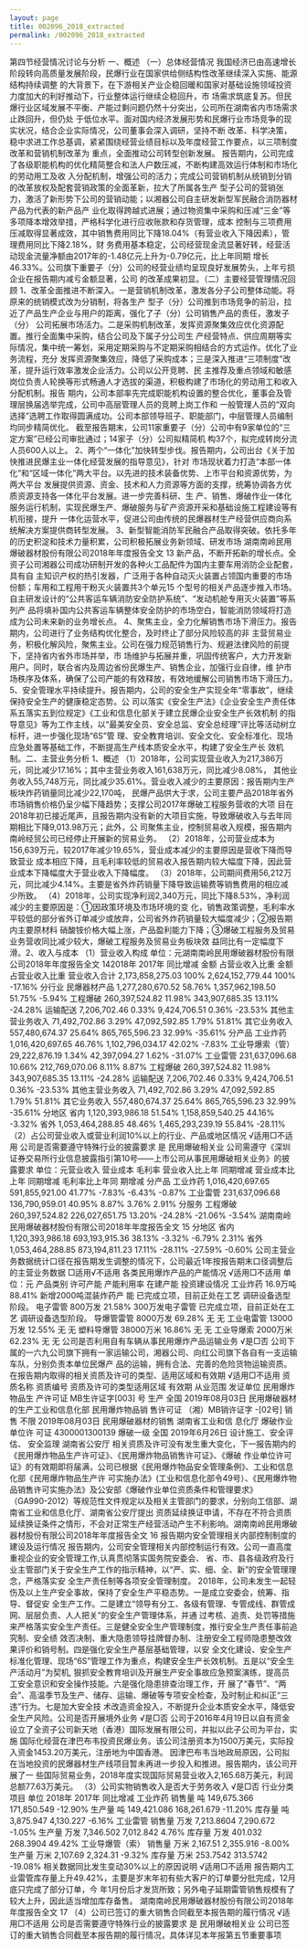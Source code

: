 ```yaml
---
layout: page
title: 002096_2018_extracted
permalink: /002096_2018_extracted
---
```


第四节经营情况讨论与分析
一、概述
（一）总体经营情况
我国经济已由高速增长阶段转向高质量发展阶段，民爆行业在国家供给侧结构性改革继续深入实施、能源结构持续调整
的大背景下，在下游相关产业企稳回暖和国家对基础设施领域投资力度加大的利好推动下，行业整体运行继续企稳回升，市
场需求筑底复苏。但民爆行业区域发展不平衡、产能过剩问题仍然十分突出，公司所在湖南省内市场需求止跌回升，但仍处
于低位水平。面对国内经济发展形势和民爆行业市场竞争的现实状况，结合企业实际情况，公司董事会深入调研，坚持不断
改革、科学决策，稳中求进工作总基调，紧紧围绕经营业绩目标以及年度经营工作要点，以三项制度改革和营销机制改革为
重点，全面推动公司转型创新发展。
报告期内，公司完成了各级职能机构的优化精简整合和法人户数压减，不断构建高效运行体制和市场化的劳动用工及收
入分配机制，增强公司的活力；完成公司营销机制从统销到分销的改革放权及配套营销政策的全面革新，拉大了所属各生产
型子公司的营销张力，激活了新形势下公司的营销动能；以湘器公司自主研发新型军民融合消防器材产品为代表的新产品产
业化取得跨越式进展；通过物资集中采购和压减“三金”等多项降本增效举措，严格科学化进行应收账款和存货管理，成本
控制与三项费用压减取得显著成效，其中销售费用同比下降18.04%（有营业收入下降因素），管理费用同比下降2.18%，财
务费用基本稳定，公司经营现金流显著好转，经营活动现金流量净额由2017年的-1.48亿元上升为-0.79亿元，比上年同期
增长46.33%。公司旗下重要子（分）公司的经营业绩均呈现良好发展势头，上年亏损企业在报告期内减亏金额显著，公司
的改革成果初显。（二）主要经营管理情况回顾
1、改革全面推进不断深入。一是营销机制改革，激发各分子公司整体动能。将原来的统销模式改为分销制，将各生产
型子（分）公司推到市场竞争的前沿，拉近了产品生产企业与用户的距离，强化了子（分）公司销售产品的责任，激发子（分）
公司拓展市场活力。二是采购机制改革，发挥资源聚集效应优化资源配置。推行全面集中采购，结合公司及下属子分公司生
产经营特点、供应周期等实际情况，集中统一筹划，采用定期采购与不定期采购相结合的方式运作。优化了业务流程，充分
发挥资源聚集效应，降低了采购成本；三是深入推进“三项制度”改革，提升运行效率激发企业活力。公司以公开竞聘、民
主推荐及重点领域和敏感岗位负责人轮换等形式畅通人才选拔的渠道，积极构建了市场化的劳动用工和收入分配机制。报告
期内，公司本部率先完成职能机构设置的整合优化，董事会及管理层换届选举完成，公司中高层管理人员的竞聘上岗工作和
一般管理人员的“双向选择”选聘工作取得圆满成功。公司本部领导班子、职能部门，中层管理人员编制均同步精简优化。
截至报告期末，公司11家重要子（分）公司中有9家单位的“三定方案”已经公司审批通过；14家子（分）公司拟精简机
构37个，拟完成转岗分流人员600人以上。
2、两个“一体化”加快转型步伐。报告期内，公司出台《关于加快推进民爆主业一体化经营发展的指导意见》，针对
市场现状着力打造“本部一体化”和“区域一体化”两大平台。以先进的技术装备优势、上市平台和资源优势，为两大平台
发展提供资源、资金、技术和人力资源等方面的支撑，统筹协调各方优质资源支持各一体化平台发展。进一步完善科研、生
产、销售、爆破作业一体化服务运行机制，实现民爆生产、爆破服务与矿产资源开采和基础设施工程建设等有机衔接，提升
一体化运营水平，促进公司由传统的民爆器材生产经营供应商向系统解决方案提供商转型发展。
3、新型智能消防军民融合产品取得突破。依托多年的历史积淀和技术力量积累，公司积极拓展业务新领域、研发市场
湖南南岭民用爆破器材股份有限公司2018年年度报告全文
13
新产品，不断开拓新的增长点。全资子公司湘器公司成功研制开发的各种火工品配件为国内主要车用消防企业配套，具有自
主知识产权的热引发器，广泛用于各种自动灭火装置占领国内重要的市场份额；车用和工程用干粉灭火装置共3个单元15
个型号的相关产品逐步推入市场。自主研发设计的“公共客运车辆消防安全防护系统”、“发动机舱专用灭火装置”等系列产
品将填补国内公共客运车辆整体安全防护的市场空白，智能消防领域将打造成为公司未来新的业务增长点。
4、聚焦主业，全力化解销售市场下滑压力。报告期内，公司进行了业务结构优化整合，及时终止了部分风险较高的非
主营贸易业务，积极化解风险，聚焦主业。公司在强力规范销售行为、规避法律风险的前提下，坚持省内省外市场并举，市
场维护与拓展并重，巩固传统客户，大力开发新用户。同时，联合省内及周边省份民爆生产、销售企业，加强行业自律，维
护市场秩序及体系，确保了公司产能的有效释放，有效地缓解公司销售市场下滑压力。
5、安全管理水平持续提升。报告期内，公司的安全生产实现全年“零事故”，继续保持安全生产的健康稳定态势。公
司以落实《安全生产法》《企业安全生产责任体系五落实五到位规定》《工业和信息化部关于建立民爆企业安全生产长效机制
的指导意见》等为工作主线，以“最美安全员、安全总监、安全总经理”评比等活动树立标杆，进一步强化现场“6S”管
理、安全教育培训、安全文化、安全标准化、现场应急处置等基础工作，不断提高生产线本质安全水平，构建了安全生产长
效机制。二、主营业务分析
1、概述
（1）2018年，公司实现营业收入为217,386万元，同比减少17.16%；其中主营业务收入161,638万元，同比减少8.08%，
其他业务收入55,748万元，同比减少35.61%。营业收入减少的主要原因：报告期内生产板块炸药销量同比减少22,170吨，
民爆产品供大于求，公司主要产品2018年省外市场销售价格仍呈少幅下降趋势；支撑公司2017年爆破工程服务营收的大项
目在2018年初已接近尾声，且报告期内没有新的大项目实施，导致爆破收入与去年同期相比下降9,013.98万元；此外，公
司聚焦主业，控制贸易收入规模，报告期内南岭经贸公司已经停止开展新的贸易业务。
（2）2018年，公司营业成本为156,639万元，较2017年减少19.65%，营业成本减少的主要原因是营收下降而导致营业
成本相应下降，且毛利率较低的贸易收入报告期内较大幅度下降，因此营业成本下降幅度大于营业收入下降幅度。
（3）2018年，公司期间费用56,212万元，同比减少4.14%。主要是省外炸药销量下降导致运输费等销售费用的相应减
少所致。
（4）2018年，公司实现净利润2,340万元，同比下降8.53%，净利润减少的主要原因是：①因政策环境及市场环境的变
化，销售政策调整，毛利率水平较低的部分省外订单减少或放弃，公司省外炸药销量较大幅度减少；②报告期内主要原材料
硝酸铵价格大幅上涨，产品盈利能力下降；③爆破工程服务及贸易业务营收同比减少较大，爆破工程服务及贸易业务板块效
益同比有一定幅度下滑。2、收入与成本
（1）营业收入构成
单位：元湖南南岭民用爆破器材股份有限公司2018年年度报告全文
142018年
2017年
同比增减
金额
占营业收入比重
金额
占营业收入比重
营业收入合计
2,173,858,275.03
100%
2,624,152,779.44
100%
-17.16%
分行业
民爆器材产品
1,277,280,670.52
58.76%
1,357,962,198.50
51.75%
-5.94%
工程爆破
260,397,524.82
11.98%
343,907,685.35
13.11%
-24.28%
运输配送
7,206,702.46
0.33%
9,424,706.51
0.36%
-23.53%
其他主营业务收入
71,492,702.86
3.29%
47,092,592.85
1.79%
51.81%
其它业务收入
557,480,674.37
25.64%
865,765,596.23
32.99%
-35.61%
分产品
工业炸药
1,016,420,697.65
46.76%
1,102,796,034.17
42.02%
-7.83%
工业导爆索（管）
29,222,876.19
1.34%
42,397,094.27
1.62%
-31.07%
工业雷管
231,637,096.68
10.66%
212,769,070.06
8.11%
8.87%
工程爆破
260,397,524.82
11.98%
343,907,685.35
13.11%
-24.28%
运输配送
7,206,702.46
0.33%
9,424,706.51
0.36%
-23.53%
其他主营业务收入
71,492,702.86
3.29%
47,092,592.85
1.79%
51.81%
其它业务收入
557,480,674.37
25.64%
865,765,596.23
32.99%
-35.61%
分地区
省内
1,120,393,986.18
51.54%
1,158,859,540.25
44.16%
-3.32%
省外
1,053,464,288.85
48.46%
1,465,293,239.19
55.84%
-28.11%
（2）占公司营业收入或营业利润10%以上的行业、产品或地区情况
√适用□不适用
公司是否需要遵守特殊行业的披露要求
是
民用爆破相关业
公司需遵守《深圳证券交易所行业信息披露指引第10号——上市公司从事民用爆破相关业务》的披露要求
单位：元营业收入
营业成本
毛利率
营业收入比上年
同期增减
营业成本比上年
同期增减
毛利率比上年同
期增减
分产品
工业炸药
1,016,420,697.65
591,855,921.00
41.77%
-7.83%
-6.43%
-0.87%
工业雷管
231,637,096.68
136,790,959.01
40.95%
8.87%
3.76%
2.91%
分服务
工程爆破
260,397,524.82
226,027,651.75
13.20%
-24.28%
-21.06%
-3.54%
湖南南岭民用爆破器材股份有限公司2018年年度报告全文
15
分地区
省内
1,120,393,986.18
693,193,915.36
38.13%
-3.32%
-6.79%
2.31%
省外
1,053,464,288.85
873,194,811.23
17.11%
-28.11%
-27.59%
-0.60%
公司主营业务数据统计口径在报告期发生调整的情况下，公司最近1年按报告期末口径调整后的主营业务数据
□适用√不适用
各类民用爆炸产品的产能情况
√适用□不适用
单位：元
产品类别
许可产能
产能利用率
在建产能
投资建设情况
工业炸药
16.9万吨
88.41%
新增2000吨混装炸药产
能
已完成立项，目前正处在工艺
调研设备选型阶段。
电子雷管
800万发
21.58%
300万发电子雷管
已完成立项，目前正处在工艺
调研设备选型阶段。
导爆管雷管
8000万发
69.28%
无
无
工业电雷管
13000万发
12.55%
无
无
塑料导爆管
38000万米
16.86%
无
无
工业导爆索
2000万米
62.23%
无
无
公司是否利用自有车辆从事民用爆炸产品运输业务
√是□否
公司下属的一六九公司旗下拥有一家运输公司，湘器公司、向红公司旗下各自有一支运输车队，分别负责本单位民爆产
品的运输，拥有合法、完善的危险货物运输资质。在报告期内取得的相关资质及许可的类型、适用区域和有效期
√适用□不适用
资质名称
资质编号
资质及许可的类型适用区域
有效期
从业范围
发证单位
民用爆炸物品生
产许可证
MB生许证字[003]
号
生产
全国
2019年08月03日
民用爆破器材的生产工业和信息化部
民用爆炸物品销
售许可证
（湘）MB销许证字
-[02号]
销售
不限
2019年08月03日
民用爆破器材的销售
湖南省工业和信
息化厅
爆破作业单位许
可证
4300001300139
爆破一级
全国
2019年6月26日
设计施工、安全评估、
安全监理
湖南省公安厅
相关资质及许可没有发生重大变化，下一报告期内的《民用爆炸物品生产许可证》、《民用爆炸物品销售许可证》、《爆破
作业单位许可证》的有效期即将届满，公司已根据《民用爆炸物品安全管理条例》、工业和信息化部《民用爆炸物品生产许
可实施办法》(工业和信息化部令49号）、《民用爆炸物品销售许可实施办法》及公安部《爆破作业单位资质条件和管理要求》
（GA990-2012）等规范性文件规定以及相关主管部门的要求，分别向工信部、湖南省工业和信息化厅、湖南省公安厅提出
资质延续换证申请，不存在不符合资质延续换证条件之情形，不会对正常生产经营活动产生不利影响。湖南南岭民用爆破器材股份有限公司2018年年度报告全文
16
报告期内安全管理相关内部控制制度的建设及运行情况
报告期内，公司安全管理相关内部控制运行有效。公司一直高度重视企业的安全管理工作,认真贯彻落实国务院安委会、
省、市、县各级政府及行业主管部门关于安全生产工作的指示精神，以“严、实、细、全、新”的安全管理理念，严格落实安
全生产责任制等各项安全管理制度。
2018年，公司未发生一起轻伤及以上生产安全事故，保持了安全生产平稳态势。一是成立安委会，统筹、指导、督促安
全生产工作。二是建立“领导有分工、各级有管理、专管成线、群管成网、层层负责、人人把关”的安全生产管理体系，并通
过考核、追责、处罚等措施来严格落实安全生产责任。三是健全安全生产管理制度，推行安全生产责任事前追究制、安全绩
效否决制、重大隐患领导挂牌督办制、注册安全工程师隐患整改效果评价和销号制。四是强化安全生产基层基础管理，以安
全文化建设、安全生产标准化管理、现场“6S”管理工作为重点，构建安全生产长效机制。五是以“安全生产活动月”为契机,
狠抓安全教育培训及开展生产安全事故应急预案演练，提高员工安全意识和安全操作技能。六是强化隐患排查治理工作，开
展了“春节”、“两会”、高温季节及生产、储存、运输、爆破等专项安全检查，及时制止和纠正“三违”行为。七是加大安全技
术改造资金投入，不断提升企业本质安全水平，降低安全生产风险。公司是否开展境外业务
√是□否
公司于2016年4月19日以自有资金设立了全资子公司新天地（香港）国际发展有限公司，并拟以此子公司为平台，实施
国际化经营在津巴布韦投资民爆业务。该公司注册资本为1500万美元，实际投入资金1453.20万美元，注册地为中国香港。
因津巴布韦当地政局原因，公司拟在当地投资的民爆器材生产线项目暂未再进一步投入和推进。报告期内，该公司开展了一
些国际贸易业务，2018年度实现国际贸易营业收入2,165.68万美元，利润总额77.63万美元。
（3）公司实物销售收入是否大于劳务收入
√是□否
行业分类
项目
单位
2018年
2017年
同比增减
工业炸药
销售量
吨
149,675.366
171,850.549
-12.90%
生产量
吨
149,421.086
168,261.679
-11.20%
库存量
吨
3,875.947
4,130.227
-6.16%
工业雷管
销售量
万发
7,213.8604
7,290.672
-1.05%
生产量
万发
7,346.502
7,012.842
4.76%
库存量
万发
401.032
268.3904
49.42%
工业导爆管（索）
销售量
万米
2,167.51
2,355.916
-8.00%
生产量
万米
2,107.69
2,324.31
-9.32%
库存量
万米
253.7542
313.5742
-19.08%
相关数据同比发生变动30%以上的原因说明
√适用□不适用
报告期内工业雷管库存量上升49.42%，主要是岁末年初有些大客户的订单要分批完成，12月底只完成了部分订单，今
年1月份后才发货所致；另外电子延期雷管销售规模有了较大上升，因此适当增加库存备售。
湖南南岭民用爆破器材股份有限公司2018年年度报告全文
17
（4）公司已签订的重大销售合同截至本报告期的履行情况
√适用□不适用
公司是否需要遵守特殊行业的披露要求
是
民用爆破相关业
公司已签订的重大销售合同截至本报告期的履行情况，具体详见本年报第五节重要事项